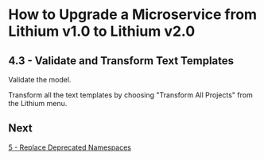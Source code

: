 # How to Upgrade a Microservice from Lithium v1.0 to Lithium v2.0

## 4.3 - Validate and Transform Text Templates

Validate the model.

Transform all the text templates by choosing "Transform All Projects" from the Lithium menu.

## Next

[5 - Replace Deprecated Namespaces](./05-replace-deprecated-namespaces.md)